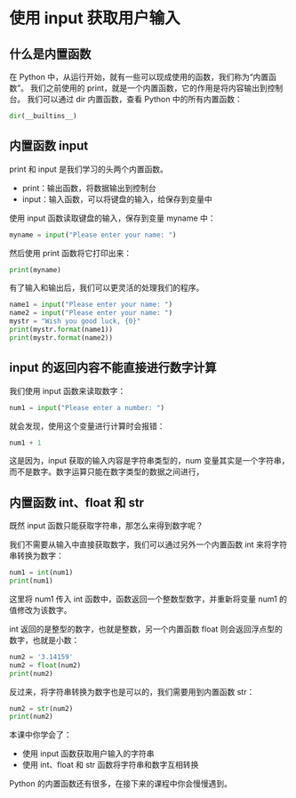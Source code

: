 # 使用 input 获取用户输入

## 什么是内置函数

在 Python 中，从运行开始，就有一些可以现成使用的函数，我们称为“内置函数”。
我们之前使用的 print，就是一个内置函数，它的作用是将内容输出到控制台。
我们可以通过 dir 内置函数，查看 Python 中的所有内置函数：

```python
dir(__builtins__)
```

## 内置函数 input

print 和 input 是我们学习的头两个内置函数。
- print：输出函数，将数据输出到控制台
- input：输入函数，可以将键盘的输入，给保存到变量中

使用 input 函数读取键盘的输入，保存到变量 myname 中：

```python
myname = input("Please enter your name: ")
```

然后使用 print 函数将它打印出来：

```python
print(myname)
```

有了输入和输出后，我们可以更灵活的处理我们的程序。

```python
name1 = input("Please enter your name: ")
name2 = input("Please enter your name: ")
mystr = "Wish you good luck, {0}"
print(mystr.format(name1))
print(mystr.format(name2))
```

## input 的返回内容不能直接进行数字计算

我们使用 input 函数来读取数字：

```python
num1 = input("Please enter a number: ")
```

就会发现，使用这个变量进行计算时会报错：

```python
num1 + 1
```

这是因为，input 获取的输入内容是字符串类型的，num 变量其实是一个字符串，而不是数字。数字运算只能在数字类型的数据之间进行，

## 内置函数 int、float 和 str

既然 input 函数只能获取字符串，那怎么来得到数字呢？

我们不需要从输入中直接获取数字，我们可以通过另外一个内置函数 int 来将字符串转换为数字：

```python
num1 = int(num1)
print(num1)
```

这里将 num1 传入 int 函数中，函数返回一个整数型数字，并重新将变量 num1 的值修改为该数字。

int 返回的是整型的数字，也就是整数，另一个内置函数 float 则会返回浮点型的数字，也就是小数：

```python
num2 = '3.14159'
num2 = float(num2)
print(num2)
```

反过来，将字符串转换为数字也是可以的，我们需要用到内置函数 str：
```python
num2 = str(num2)
print(num2)
```

本课中你学会了：
- 使用 input 函数获取用户输入的字符串
- 使用 int、float 和 str 函数将字符串和数字互相转换

Python 的内置函数还有很多，在接下来的课程中你会慢慢遇到。